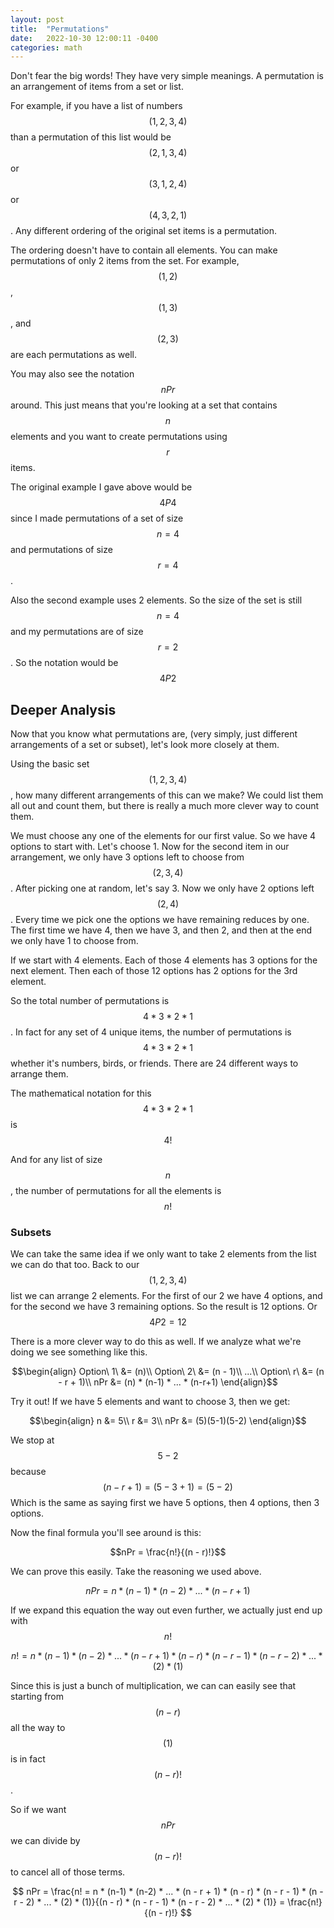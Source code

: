 ```yaml
---
layout: post
title:  "Permutations"
date:   2022-10-30 12:00:11 -0400
categories: math
---
```

Don't fear the big words! They have very simple meanings.
A permutation is an arrangement of items from a set or list.

For example, if you have a list of numbers $$(1, 2, 3, 4)$$ than a permutation
of this list would be $$(2, 1, 3, 4)$$ or $$(3, 1, 2, 4)$$ or $$(4, 3, 2, 1)$$.
Any different ordering of the original set items is a permutation.

The ordering doesn't have to contain all elements. You can make permutations of only
2 items from the set. For example, $$(1, 2)$$, $$(1, 3)$$, and $$(2, 3)$$ are each
permutations as well.

You may also see the notation $$nPr$$ around. This just means that you're looking
at a set that contains $$n$$ elements and you want to create permutations using
$$r$$ items.

The original example I gave above would be $$4P4$$ since I made permutations of a
set of size $$n = 4$$ and permutations of size $$r = 4$$.

Also the second example uses 2 elements. So the size of the set is still $$n = 4$$
and my permutations are of size $$r = 2$$. So the notation would be $$4P2$$

## Deeper Analysis
Now that you know what permutations are, (very simply, just different arrangements
of a set or subset), let's look more closely at them.

Using the basic set $$(1, 2, 3, 4)$$, how many different arrangements of this can
we make? We could list them all out and count them, but there is really a much more
clever way to count them.

We must choose any one of the elements for our first value. So we have 4 options
to start with. Let's choose 1. Now for the second item in our arrangement, we only
have 3 options left to choose from $$(2, 3, 4)$$. After picking one at random, let's say 3. Now we only have 2 options left $$(2, 4)$$. Every time we pick one the options
we have remaining reduces by one. The first time we have 4, then we have 3, and then
2, and then at the end we only have 1 to choose from.

If we start with 4 elements. Each of those 4 elements has 3 options for the next element.
Then each of those 12 options has 2 options for the 3rd element.

So the total number of permutations is $$4 * 3 * 2 * 1$$. In fact for any set of 4 unique
items, the number of permutations is $$4 * 3 * 2 * 1$$ whether it's numbers, birds,
or friends. There are 24 different ways to arrange them.

The mathematical notation for this $$4 * 3 * 2 * 1$$ is $$4!$$

And for any list of size $$n$$, the number of permutations for all the elements is $$n!$$

### Subsets
We can take the same idea if we only want to take 2 elements from the list we can do that too.
Back to our $$(1, 2, 3, 4)$$ list we can arrange 2 elements. For the first of our 2 we have 4
options, and for the second we have 3 remaining options. So the result is 12 options.
Or $$4P2 = 12$$

There is a more clever way to do this as well. If we analyze what we're doing we see something like this.

$$\begin{align}
Option\ 1\ &= (n)\\
Option\ 2\ &= (n - 1)\\
...\\
Option\ r\ &= (n - r + 1)\\
nPr &= (n) * (n-1) * ... * (n-r+1)
\end{align}$$

Try it out! If we have 5 elements and want to choose 3, then we get:

$$\begin{align}
n &= 5\\
r &= 3\\
nPr &= (5)(5-1)(5-2)
\end{align}$$

We stop at $$5 - 2$$ because $$(n - r + 1) = (5 - 3 + 1) = (5 - 2)$$
Which is the same as saying first we have 5 options, then 4 options, then 3 options.

Now the final formula you'll see around is this:

$$nPr = \frac{n!}{(n - r)!}$$

We can prove this easily. Take the reasoning we used above.

$$
nPr = n * (n-1) * (n-2) * ... * (n - r + 1)
$$

If we expand this equation the way out even further, we actually just end up with $$n!$$

$$
n! = n * (n-1) * (n-2) * ... * (n - r + 1) * (n - r) * (n - r - 1) * (n - r - 2) * ... * (2) * (1)
$$

Since this is just a bunch of multiplication, we can can easily see that starting from $$(n - r)$$ all the way to $$(1)$$ is
in fact $$(n - r)!$$.

So if we want $$nPr$$ we can divide by $$(n - r)!$$ to cancel all of those terms.

$$
nPr = \frac{n! = n * (n-1) * (n-2) * ... * (n - r + 1) * (n - r) * (n - r - 1) * (n - r - 2) * ... * (2) * (1)}{(n - r) * (n - r - 1) * (n - r - 2) * ... * (2) * (1)} = \frac{n!}{(n - r)!}
$$
